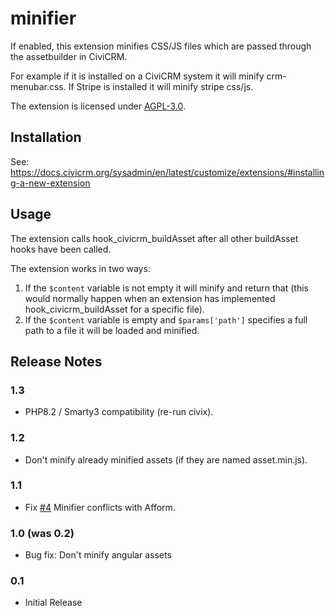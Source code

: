 # minifier

If enabled, this extension minifies CSS/JS files which are passed through the assetbuilder in CiviCRM.

For example if it is installed on a CiviCRM system it will minify crm-menubar.css. If Stripe is installed it will minify stripe css/js.

The extension is licensed under [AGPL-3.0](LICENSE.txt).

## Installation

See: https://docs.civicrm.org/sysadmin/en/latest/customize/extensions/#installing-a-new-extension

## Usage

The extension calls hook_civicrm_buildAsset after all other buildAsset hooks have been called.

The extension works in two ways:
1. If the `$content` variable is not empty it will minify and return that (this would normally happen when an extension has implemented hook_civicrm_buildAsset for a specific file).
1. If the `$content` variable is empty and `$params['path']` specifies a full path to a file it will be loaded and minified.

## Release Notes

### 1.3

* PHP8.2 / Smarty3 compatibility (re-run civix).

### 1.2

* Don't minify already minified assets (if they are named asset.min.js).

### 1.1

* Fix [#4](https://lab.civicrm.org/extensions/minifier/-/issues/4) Minifier conflicts with Afform.

### 1.0 (was 0.2)

* Bug fix: Don't minify angular assets

### 0.1

* Initial Release
